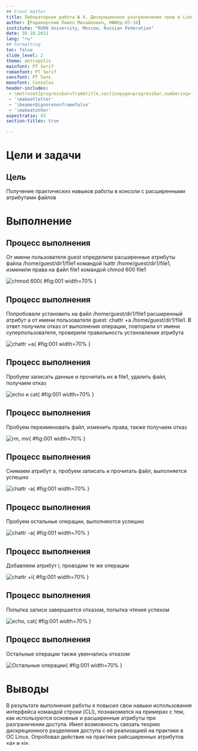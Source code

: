 ```yaml
---
## Front matter
title: Лабораторная работа № 4. Дискреционное разграничение прав в Linux. Расширенные атрибуты
author: [Радикорский Павел Михайлович, НФИбд-03-18]
institute: "RUDN University, Moscow, Russian Federation"
date: 30.10.2021
lang: "ru"
## Formatting
toc: false
slide_level: 2
theme: metropolis
mainfont: PT Serif
romanfont: PT Serif
sansfont: PT Sans
monofont: Consolas
header-includes:
 - \metroset{progressbar=frametitle,sectionpage=progressbar,numbering=fraction}
 - '\makeatletter'
 - '\beamer@ignorenonframefalse'
 - '\makeatother'
aspectratio: 43
section-titles: true

---
```

# Цели и задачи

## Цель

Получение практических навыков работы в консоли с расширенными атрибутами файлов

# Выполнение

## Процесс выполнения

От имени пользователя guest определили расширенные атрибуты файла /home/guest/dir1/file1 командой
lsattr /home/guest/dir1/file1, изменили права на файл file1 командой chmod 600 file1
    
![chmod 600](image/1.png){ #fig:001 width=70% }

## Процесс выполнения

Попробовали установить на файл /home/guest/dir1/file1 расширенный атрибут a от имени пользователя guest:
chattr +a /home/guest/dir1/file1. В ответ получили отказ от выполнения операции, повторили от имени суперпользователя, проверили правильность установления атрибута
    
![chattr +a](image/2.png){ #fig:001 width=70% }

## Процесс выполнения

Пробуем записать данные и прочитать их в file1, удалить файл, получаем отказ

![echo и cat](image/3.png){ #fig:001 width=70% }

## Процесс выполнения

Пробуем переименовать файл, изменить права, также получаем отказ

![rm, mv](image/4.png){ #fig:001 width=70% }

## Процесс выполнения

Снимаем атрибут a, пробуем записать и прочитать файл, выполняется успешно

![chattr -a](image/5.png){ #fig:001 width=70% }

## Процесс выполнения

Пробуем остальные операции, выполняются успешно

![chattr -a](image/6.png){ #fig:001 width=70% }

## Процесс выполнения

Добавляем атрибут i, проводим те же операции

![chattr +i](image/7.png){ #fig:001 width=70% }


## Процесс выполнения

Попытка записи завершается отказом, попытка чтения успехом

![echo, cat](image/8.png){ #fig:001 width=70% }

## Процесс выполнения

Остальные операции также увенчались отказом

![Остальные операции](image/9.png){ #fig:001 width=70% }

# Выводы

В результате выполнения работы я повысил свои навыки использования интерфейса командой строки (CLI), познакомился на примерах с тем, как используются основные и расширенные атрибуты при разграничении доступа. Имел возможность связать теорию дискреционного разделения доступа с её реализацией на практике в ОС Linux. Опробовал действие на практике раёсширенных атрибутов «а» и «i».